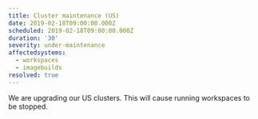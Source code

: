 ```yaml
---
title: Cluster maintenance (US)
date: 2019-02-18T09:00:00.000Z
scheduled: 2019-02-18T09:00:00.000Z
duration: '30'
severity: under-maintenance
affectedsystems:
  - workspaces
  - imagebuilds
resolved: true
---
```

We are upgrading our US clusters. This will cause running workspaces to be stopped.